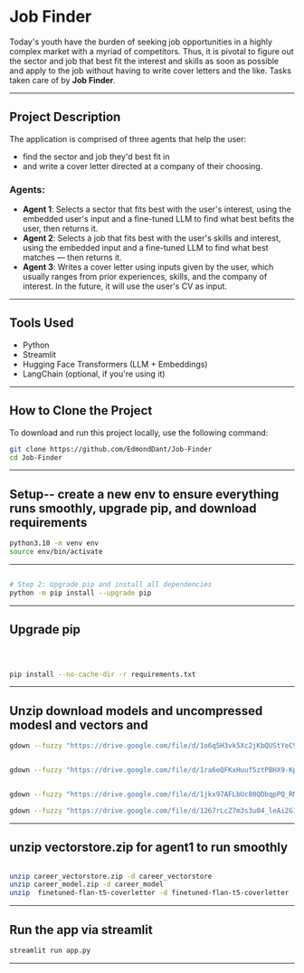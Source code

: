 # Job Finder

Today's youth have the burden of seeking job opportunities in a highly complex market with a myriad of competitors. Thus, it is pivotal to figure out the sector and job that best fit the interest and skills as soon as possible and apply to the job without having to write cover letters and the like. Tasks taken care of by **Job Finder**.

---

## Project Description

The application is comprised of three agents that help the user:

- find the sector and job they'd best fit in
- and write a cover letter directed at a company of their choosing.

### Agents:

- **Agent 1**: Selects a sector that fits best with the user's interest, using the embedded user's input and a fine-tuned LLM to find what best befits the user, then returns it.
- **Agent 2**: Selects a job that fits best with the user's skills and interest, using the embedded input and a fine-tuned LLM to find what best matches — then returns it.
- **Agent 3**: Writes a cover letter using inputs given by the user, which usually ranges from prior experiences, skills, and the company of interest. In the future, it will use the user's CV as input.

---

## Tools Used

- Python
- Streamlit
- Hugging Face Transformers (LLM + Embeddings)
- LangChain (optional, if you're using it)




---

## How to Clone the Project

To download and run this project locally, use the following command:

```bash
git clone https://github.com/EdmondDant/Job-Finder
cd Job-Finder 
```

---





## Setup-- create a new env to ensure everything runs smoothly, upgrade pip, and download requirements

```bash
python3.10 -m venv env
source env/bin/activate
```




---
```bash 

# Step 2: Upgrade pip and install all dependencies
python -m pip install --upgrade pip

```
---
## Upgrade pip
```bash 



pip install --no-cache-dir -r requirements.txt

```
---

## Unzip download models and uncompressed modesl and vectors and  

```bash
gdown --fuzzy "https://drive.google.com/file/d/1o6q5H3vk5Xc2jKbQUStYeC92dZWcB5rF/view?usp=sharing"


gdown --fuzzy "https://drive.google.com/file/d/1ra6eQFKxHuuf5ztPBHX9-Kpa4zCFrIUS/view?usp=sharing"


gdown --fuzzy "https://drive.google.com/file/d/1jkx97AFLbUc80QDbqpPQ_RMBYFXDoA9a/view?usp=sharing"

gdown --fuzzy "https://drive.google.com/file/d/1267rLcZ7m3s3u04_leAi2G1x4xml9FsW/view?usp=sharing"

```
---
## unzip vectorstore.zip for agent1 to run smoothly
```bash

unzip career_vectorstore.zip -d career_vectorstore
unzip career_model.zip -d career_model
unzip  finetuned-flan-t5-coverletter -d finetuned-flan-t5-coverletter

```


---



## Run the app via streamlit
```bash
streamlit run app.py

```

---